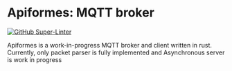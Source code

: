 # Apiformes: MQTT broker

[![GitHub Super-Linter](https://github.com/cgv6n3qy/apiformes/workflows/Lint%20Code%20Base/badge.svg)](https://github.com/marketplace/actions/super-linter)

Apiformes is a work-in-progress MQTT broker and client written in rust. Currently, only packet parser is fully implemented and Asynchronous server is work in progress
